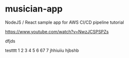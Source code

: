 # musician-app
NodeJS / React sample app for AWS CI/CD pipeline tutorial

https://www.youtube.com/watch?v=NwzJCSPSPZs

dfjds

testttt 1  2  3  4  5 6 67 7
jhhiuiiu hjbshb
